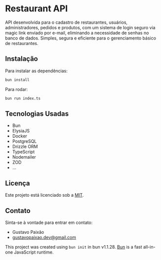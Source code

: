 # Restaurant API

API desenvolvida para o cadastro de restaurantes, usuários, administradores, pedidos e produtos, com um sistema de login seguro via magic link enviado por e-mail, eliminando a necessidade de senhas no banco de dados. Simples, segura e eficiente para o gerenciamento básico de restaurantes.

## Instalação

Para instalar as dependências:

```bash
bun install
```

Para rodar:

```bash
bun run index.ts
```
## Tecnologias Usadas

- Bun
- ElysiaJS
- Docker
- PostgreSQL
- Drizzle ORM
- TypeScript
- Nodemailer
- ZOD
- ...
  
## Licença

Este projeto está licenciado sob a [MIT](https://github.com/Guh-paixao/Portifolio/blob/master/LICENSE).

## Contato

Sinta-se à vontade para entrar em contato:

- Gustavo Paixão
- gustavopaixao.dev@gmail.com
  
This project was created using `bun init` in bun v1.1.28. [Bun](https://bun.sh) is a fast all-in-one JavaScript runtime.
